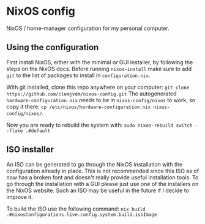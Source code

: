 # NixOS config
NixOS / home-manager configuration for my personal computer.

## Using the configuration
First install NixOS, either with the minimal or GUI installer, by following the steps on the NixOS docs. Before running `nixos-install` make sure to add `git` to the list of packages to install in `configuration.nix`.

With git installed, clone this repo anywhere on your computer: 
```git clone https://github.com/clemjvdm/nixos-config.git``` 
The autogenerated `hardware-configuration.nix` needs to be in `nixos-config/nixos` to work, so copy it there:
```cp /etc/nixos/hardware-configuration.nix nixos-config/nixos/```.

Now you are ready to rebuild the system with: 
```sudo nixos-rebuild switch --flake .#default```

## ISO installer
An ISO can be generated to go through the NixOS installation with the configuration already in place. This is not recommended since this ISO as of now has a broken font and doesn't really provide useful installation tools. To go through the installation with a GUI please just use one of the installers on the NixOS website. Such an ISO may be useful in the future if I decide to improve it.

To build the ISO use the following command:
```nix build .#nixosConfigurations.live.config.system.build.isoImage```
